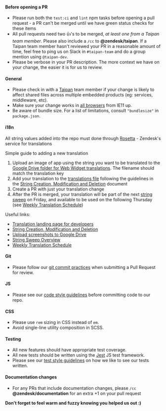 #### Before opening a PR

- Please run both the `test:ci` and `lint` npm tasks before opening a pull request - a PR can't be merged until we have green status checks for these items
- All pull requests need two :+1:'s to be merged, _at least one from a Taipan team member_. Please also include a `/cc` to **@zendesk/taipan**. If a Taipan team member hasn't reviewed your PR in a reasonable amount of time, feel free to ping us on Slack in `#taipan-team` and do a group mention using `@taipan-dev`.
- Please be verbose in your PR description. The more context we have on your change, the easier it is for us to review.

#### General

- Please check in with a [Taipan](https://cerebro.zende.sk/teams/taipan) team member if your change is likely to affect shared files across multiple embedded products (eg: services, middleware, etc).
- Make sure your change works in [all browsers](https://support.zendesk.com/hc/en-us/articles/203908456-Using-Web-Widget-to-embed-customer-service-in-your-website) from IE11 up.
- Be aware of bundle size. For a list of limitations, consult `"bundlesize"` in `package.json`.

#### i18n

All string values added into the repo must done through [Rosetta](https://github.com/zendesk/rosetta) - Zendesk's service for translations

Simple guide to adding a new translation

1. Upload an image of app using the string you want to be translated to the [Google Drive folder for Web Widget translations](https://drive.google.com/drive/folders/1GCxTJCgh8QY81aHCccEzDeJeY_KZq0L1). The filename should match the translation key
2. Add your translation to the [translations file](config/locales/translations/embeddable_framework.yml) following the guidelines in the [String Creation, Modification and Deletion](https://zendesk.atlassian.net/wiki/spaces/globalization/pages/146113135/String+Creation+Modification+and+Deletion) document
3. Create a PR with just your translation change
4. After the PR is merged, your translation will be part of the next [string sweep](https://zendesk.atlassian.net/wiki/spaces/globalization/pages/625345680/String+Sweep+Overview) on Friday, and available to be used on the following Thursday (see [Weekly Translation Schedule](https://zendesk.atlassian.net/wiki/spaces/globalization/pages/146112939/Weekly+Translation+Schedule))

Useful links:

- [Translation landing page for developers](https://zendesk.atlassian.net/wiki/spaces/globalization/pages/264344745/Landing+Page+for+Developers)
- [String Creation, Modification and Deletion](https://zendesk.atlassian.net/wiki/spaces/globalization/pages/146113135/String+Creation+Modification+and+Deletion)
- [Upload screenshots to Google Drive](https://zendesk.atlassian.net/wiki/spaces/globalization/pages/401277972/Upload+screenshots+to+Google+Drive)
- [String Sweep Overview](https://zendesk.atlassian.net/wiki/spaces/globalization/pages/625345680/String+Sweep+Overview)
- [Weekly Translation Schedule](https://zendesk.atlassian.net/wiki/spaces/globalization/pages/146112939/Weekly+Translation+Schedule)

#### Git

- Please follow our [git commit practices](https://zendesk.atlassian.net/wiki/spaces/CE/pages/279216606/Taipan+Git+Practices) when submitting a Pull Request for review.

#### JS

- Please see our [code style guidelines](STYLE.md) before committing code to our repo.

#### CSS

- Please use `rem` sizing in CSS instead of `em`.
- Avoid single-line utility composition in SCSS.

#### Testing

- All new features should have appropriate test coverage.
- All new tests should be written using the [Jest](https://jestjs.io/) JS test framework.
- Please see our [test style guidelines](TEST_STYLE.md) on how we like to see our tests written.

#### Documentation changes

- For any PRs that include documentation changes, please `/cc` **@zendesk/documentation** for an extra +1 on your pull request

**Don't forget to feel warm and fuzzy knowing you helped us out :)**
